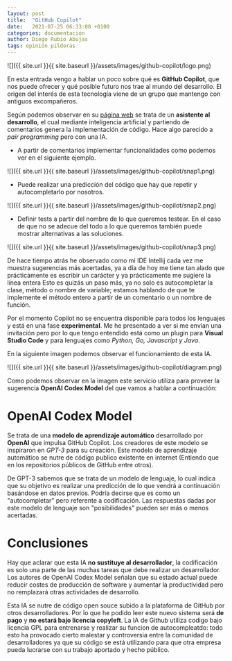 ```yaml
---
layout: post
title:  "GitHub Copilot"
date:   2021-07-25 06:33:00 +0100
categories: documentación
author: Diego Rubio Abujas
tags: opinión pildoras
---
```


![]({{ site.url }}{{ site.baseurl }}/assets/images/github-copilot/logo.png)

En esta entrada vengo a hablar un poco sobre qué es **GitHub Copilot**, que nos puede ofrecer y qué posible futuro nos trae al mundo del desarrollo. El origen del interés de esta tecnología viene de un grupo que mantengo con antiguos excompañeros.

Según podemos observar en su [página web](https://copilot.github.com/) se trata de un **asistente al desarrollo**, el cual mediante inteligencia artificial y partiendo de comentarios genera la implementación de código. Hace algo parecido a *pair programming* pero con una IA.

- A partir de comentarios implementar funcionalidades como podemos ver en el siguiente ejemplo.

![]({{ site.url }}{{ site.baseurl }}/assets/images/github-copilot/snap1.png)

- Puede realizar una predicción del código que hay que repetir y autocompletarlo por nosotros.

![]({{ site.url }}{{ site.baseurl }}/assets/images/github-copilot/snap2.png)


- Definir tests a partir del nombre de lo que queremos testear. En el caso de que no se adecue del todo a lo que queremos también puede mostrar alternativas a las soluciones.

![]({{ site.url }}{{ site.baseurl }}/assets/images/github-copilot/snap3.png)


De hace tiempo atrás he observado como mi IDE Intellij cada vez me muestra sugerencias más acertadas, ya a día de hoy me tiene tan alado que prácticamente es escribir un carácter y ya prácticamente me sugiere la línea entera Esto es quizás un paso más, ya no solo es autocompletar la clase, método o nombre de variable; estamos hablando de que te implemente el método entero a partir de un comentario o un nombre de función. 

Por el momento Copilot no se encuentra disponible para todos los lenguajes y está en una fase **experimental**. Me he presentado a ver si me envían una invitación pero por lo que tengo entendido está como un plugin para **Visual Studio Code** y para lenguajes como *Python, Go, Javascript y Java*. 

En la siguiente imagen  podemos observar el funcionamiento de esta IA. 

![]({{ site.url }}{{ site.baseurl }}/assets/images/github-copilot/diagram.png)


Como podemos observar en la imagen este servicio utiliza para proveer la sugerencia **OpenAI Codex Model** del que vamos a hablar a continuación:

# OpenAI Codex Model

 Se trata de una **modelo de aprendizaje automático** desarrollado por **OpenAI** que impulsa GitHub Copilot. Los creadores de este modelo se inspiraron en *GPT-3* para su creación. Este modelo de aprendizaje automático se nutre de código publico existente en internet (Entiendo que en los repositorios públicos de GitHub entre otros).

De GPT-3 sabemos que se trata de un modelo de lenguaje, lo cual indica que su objetivo es realizar una predicción de lo que vendrá a continuación basándose en datos previos. Podría decirse que es como un "autocompletar" pero referente a codificación. Las respuestas dadas por este modelo de lenguaje son "posibilidades" pueden ser más o menos acertadas.

# Conclusiones

Hay que aclarar que esta IA **no sustituye al desarrollador**, la codificación es solo una parte de las muchas tareas que debe realizar un desarrollador. Los autores de OpenAI Codex Model señalan que su estado actual puede reducir costes de producción de software y aumentar la productividad pero no remplazará otras actividades de desarrollo.

Esta IA se nutre de código open souce subido a la plataforma de GitHub por otros desarrolladores. Por lo que he podido leer este nuevo sistema será **de pago** y **no estará bajo licencia copyleft**. La IA de Github utiliza codigo bajo licencia GPL para entrenarse y realizar su funcion de autocompleatdo: todo esto ha provocado cierto malestar y controversia entre la comunidad de desarrolladores ya que su código se está utilizando para que otra empresa pueda lucrarse con su trabajo aportado y hecho público.